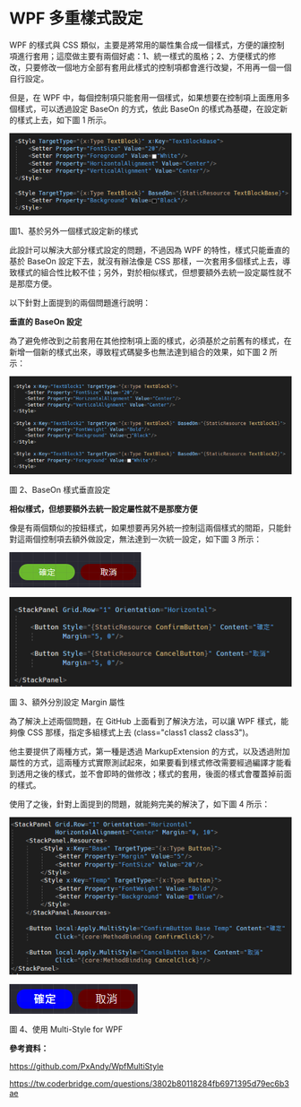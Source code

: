 # WPF 多重樣式設定

WPF 的樣式與 CSS
類似，主要是將常用的屬性集合成一個樣式，方便的讓控制項進行套用；這麼做主要有兩個好處：1、統一樣式的風格；2、方便樣式的修改，只要修改一個地方全部有套用此樣式的控制項都會進行改變，不用再一個一個自行設定。

但是，在 WPF
中，每個控制項只能套用一個樣式，如果想要在控制項上面應用多個樣式，可以透過設定
BaseOn 的方式，依此 BaseOn 的樣式為基礎，在設定新的樣式上去，如下圖 1
所示。

![](./images/image1.png)

圖1、基於另外一個樣式設定新的樣式

此設計可以解決大部分樣式設定的問題，不過因為 WPF
的特性，樣式只能垂直的基於 BaseOn 設定下去，就沒有辦法像是 CSS
那樣，一次套用多個樣式上去，導致樣式的組合性比較不佳；另外，對於相似樣式，但想要額外去統一設定屬性就不是那麼方便。

以下針對上面提到的兩個問題進行說明：

**垂直的 BaseOn 設定**

為了避免修改到之前套用在其他控制項上面的樣式，必須基於之前舊有的樣式，在新增一個新的樣式出來，導致程式碼變多也無法達到組合的效果，如下圖
2 所示：

![](./images/image2.png)

圖 2、BaseOn 樣式垂直設定

**相似樣式，但想要額外去統一設定屬性就不是那麼方便**

像是有兩個類似的按鈕樣式，如果想要再另外統一控制這兩個樣式的間距，只能針對這兩個控制項去額外做設定，無法達到一次統一設定，如下圖
3 所示：

![](./images/image3.png)

![](./images/image4.png)

圖 3、額外分別設定 Margin 屬性

為了解決上述兩個問題，在 GitHub 上面看到了解決方法，可以讓 WPF
樣式，能夠像 CSS 那樣，指定多組樣式上去 (class="class1 class2 class3")。

他主要提供了兩種方式，第一種是透過 MarkupExtension
的方式，以及透過附加屬性的方式，這兩種方式實際測試起來，如果要看到樣式修改需要經過編譯才能看到透用之後的樣式，並不會即時的做修改；樣式的套用，後面的樣式會覆蓋掉前面的樣式。

使用了之後，針對上面提到的問題，就能夠完美的解決了，如下圖 4 所示：

![](./images/image7.png)

![](./images/image8.png)

圖 4、使用 Multi-Style for WPF

**參考資料：**

https://github.com/PxAndy/WpfMultiStyle

https://tw.coderbridge.com/questions/3802b80118284fb6971395d79ec6b3ae
